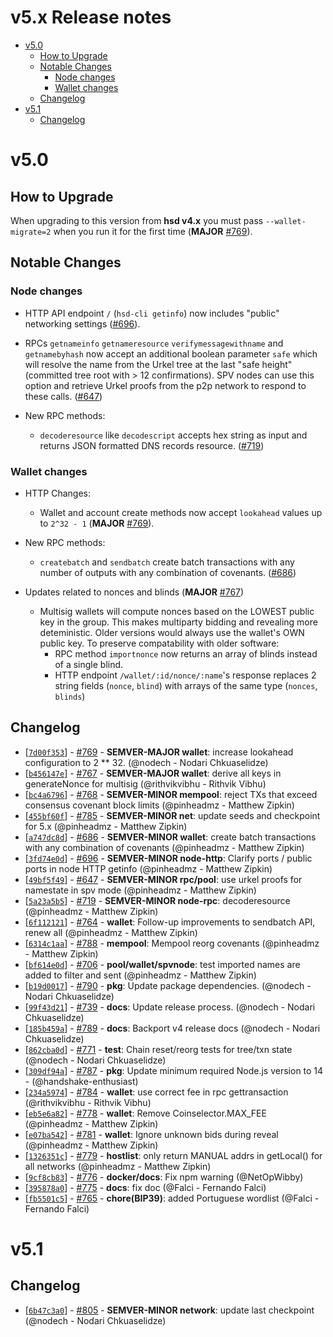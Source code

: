 v5.x Release notes
==================

<!-- toc -->

- [v5.0](#v50)
  * [How to Upgrade](#how-to-upgrade)
  * [Notable Changes](#notable-changes)
    + [Node changes](#node-changes)
    + [Wallet changes](#wallet-changes)
  * [Changelog](#changelog)
- [v5.1](#v51)
  * [Changelog](#changelog-1)

<!-- tocstop -->

# v5.0
## How to Upgrade
  When upgrading to this version from **hsd v4.x** you must pass `--wallet-migrate=2` when you run it for the first time (**MAJOR** [#769](https://github.com/handshake-org/hsd/pull/769)).

## Notable Changes
### Node changes
  - HTTP API endpoint `/` (`hsd-cli getinfo`) now includes "public" networking settings ([#696](https://github.com/handshake-org/hsd/pull/696)).

  - RPCs `getnameinfo` `getnameresource` `verifymessagewithname` and `getnamebyhash`
  now accept an additional boolean parameter `safe` which will resolve the name from the Urkel
  tree at the last "safe height" (committed tree root with > 12 confirmations). SPV
  nodes can use this option and retrieve Urkel proofs from the p2p network to respond
  to these calls. ([#647](https://github.com/handshake-org/hsd/pull/647))

  - New RPC methods:
    - `decoderesource` like `decodescript` accepts hex string as input and returns
    JSON formatted DNS records resource. ([#719](https://github.com/handshake-org/hsd/pull/719))

### Wallet changes
  - HTTP Changes:
    - Wallet and account create methods now accept `lookahead` values up to `2^32 - 1` (**MAJOR** [#769](https://github.com/handshake-org/hsd/pull/769)).

  - New RPC methods:
    - `createbatch` and `sendbatch` create batch transactions with any number
    of outputs with any combination of covenants. ([#686](https://github.com/handshake-org/hsd/pull/686))

  - Updates related to nonces and blinds (**MAJOR** [#767](https://github.com/handshake-org/hsd/pull/767))
    - Multisig wallets will compute nonces based on the LOWEST public key in the group.
    This makes multiparty bidding and revealing more deteministic. Older versions would
    always use the wallet's OWN public key. To preserve compatability with older software:
      - RPC method `importnonce` now returns an array of blinds instead of a single blind.
      - HTTP endpoint `/wallet/:id/nonce/:name`'s response replaces 2 string fields (`nonce`, `blind`) with arrays of the same type (`nonces`, `blinds`)


## Changelog
  - \[[`7d00f353`](https://github.com/handshake-org/hsd/commit/7d00f353)] - [#769](https://github.com/handshake-org/hsd/pull/769) - **SEMVER-MAJOR wallet**: increase lookahead configuration to 2 ** 32. (@nodech - Nodari Chkuaselidze)
  - \[[`b456147e`](https://github.com/handshake-org/hsd/commit/b456147e)] - [#767](https://github.com/handshake-org/hsd/pull/767) - **SEMVER-MAJOR wallet**: derive all keys in generateNonce for multisig (@rithvikvibhu - Rithvik Vibhu)
  - \[[`bc4a6796`](https://github.com/handshake-org/hsd/commit/bc4a6796)] - [#768](https://github.com/handshake-org/hsd/pull/768) - **SEMVER-MINOR mempool**: reject TXs that exceed consensus covenant block limits (@pinheadmz - Matthew Zipkin)
  - \[[`455bf60f`](https://github.com/handshake-org/hsd/commit/455bf60f)] - [#785](https://github.com/handshake-org/hsd/pull/785) - **SEMVER-MINOR net**: update seeds and checkpoint for 5.x (@pinheadmz - Matthew Zipkin)
  - \[[`a747dc8d`](https://github.com/handshake-org/hsd/commit/a747dc8d)] - [#686](https://github.com/handshake-org/hsd/pull/686) - **SEMVER-MINOR wallet**: create batch transactions with any combination of covenants (@pinheadmz - Matthew Zipkin)
  - \[[`3fd74e0d`](https://github.com/handshake-org/hsd/commit/3fd74e0d)] - [#696](https://github.com/handshake-org/hsd/pull/696) - **SEMVER-MINOR node-http**: Clarify ports / public ports in node HTTP getinfo (@pinheadmz - Matthew Zipkin)
  - \[[`49bf5f49`](https://github.com/handshake-org/hsd/commit/49bf5f49)] - [#647](https://github.com/handshake-org/hsd/pull/647) - **SEMVER-MINOR rpc/pool**: use urkel proofs for namestate in spv mode (@pinheadmz - Matthew Zipkin)
  - \[[`5a23a5b5`](https://github.com/handshake-org/hsd/commit/5a23a5b5)] - [#719](https://github.com/handshake-org/hsd/pull/719) - **SEMVER-MINOR node-rpc**: decoderesource (@pinheadmz - Matthew Zipkin)
  - \[[`6f112121`](https://github.com/handshake-org/hsd/commit/6f112121)] - [#764](https://github.com/handshake-org/hsd/pull/764) - **wallet**: Follow-up improvements to sendbatch API, renew all (@pinheadmz - Matthew Zipkin)
  - \[[`6314c1aa`](https://github.com/handshake-org/hsd/commit/6314c1aa)] - [#788](https://github.com/handshake-org/hsd/pull/788) - **mempool**: Mempool reorg covenants (@pinheadmz - Matthew Zipkin)
  - \[[`bf614e0d`](https://github.com/handshake-org/hsd/commit/bf614e0d)] - [#706](https://github.com/handshake-org/hsd/pull/706) - **pool/wallet/spvnode**: test imported names are added to filter and sent (@pinheadmz - Matthew Zipkin)
  - \[[`b19d0017`](https://github.com/handshake-org/hsd/commit/b19d0017)] - [#790](https://github.com/handshake-org/hsd/pull/790) - **pkg**: Update package dependencies. (@nodech - Nodari Chkuaselidze)
  - \[[`99f43d21`](https://github.com/handshake-org/hsd/commit/99f43d21)] - [#739](https://github.com/handshake-org/hsd/pull/739) - **docs**: Update release process. (@nodech - Nodari Chkuaselidze)
  - \[[`185b459a`](https://github.com/handshake-org/hsd/commit/185b459a)] - [#789](https://github.com/handshake-org/hsd/pull/789) - **docs**: Backport v4 release docs (@nodech - Nodari Chkuaselidze)
  - \[[`862cba0d`](https://github.com/handshake-org/hsd/commit/862cba0d)] - [#771](https://github.com/handshake-org/hsd/pull/771) - **test**: Chain reset/reorg tests for tree/txn state (@nodech - Nodari Chkuaselidze)
  - \[[`309df94a`](https://github.com/handshake-org/hsd/commit/309df94a)] - [#787](https://github.com/handshake-org/hsd/pull/787) - **pkg**: Update minimum required Node.js version to 14 - (@handshake-enthusiast)
  - \[[`234a5974`](https://github.com/handshake-org/hsd/commit/234a5974)] - [#784](https://github.com/handshake-org/hsd/pull/784) - **wallet**: use correct fee in rpc gettransaction (@rithvikvibhu - Rithvik Vibhu)
  - \[[`eb5e6a82`](https://github.com/handshake-org/hsd/commit/eb5e6a82)] - [#778](https://github.com/handshake-org/hsd/pull/778) - **wallet**: Remove Coinselector.MAX_FEE (@pinheadmz - Matthew Zipkin)
  - \[[`e07ba542`](https://github.com/handshake-org/hsd/commit/e07ba542)] - [#781](https://github.com/handshake-org/hsd/pull/781) - **wallet**: Ignore unknown bids during reveal (@pinheadmz - Matthew Zipkin)
  - \[[`1326351c`](https://github.com/handshake-org/hsd/commit/1326351c)] - [#779](https://github.com/handshake-org/hsd/pull/779) - **hostlist**: only return MANUAL addrs in getLocal() for all networks (@pinheadmz - Matthew Zipkin)
  - \[[`9cf8cb83`](https://github.com/handshake-org/hsd/commit/9cf8cb83)] - [#776](https://github.com/handshake-org/hsd/pull/776) - **docker/docs**: Fix npm warning (@NetOpWibby)
  - \[[`395878a0`](https://github.com/handshake-org/hsd/commit/395878a0)] - [#775](https://github.com/handshake-org/hsd/pull/775) - **docs**: fix doc (@Falci - Fernando Falci)
  - \[[`fb5501c5`](https://github.com/handshake-org/hsd/commit/fb5501c5)] - [#765](https://github.com/handshake-org/hsd/pull/765) - **chore(BIP39)**: added Portuguese wordlist (@Falci - Fernando Falci)

# v5.1
## Changelog
  - \[[`6b47c3a0`](https://github.com/handshake-org/hsd/commit/6b47c3a0)] - [#805](https://github.com/handshake-org/hsd/pull/805) - **SEMVER-MINOR network**: update last checkpoint (@nodech - Nodari Chkuaselidze)
